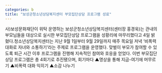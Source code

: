 ```yaml
---
categories: b
title: "보성군청소년상담복지센터 부모집단상담 프로그램 성료"
---
```

사)보성문화재단이 위탁 운영하는 보성군청소년상담복지센터(센터장 홍경욱)는 관내의 부모님들을 대상으로 실시한 부모집단상담 프로그램을 성황리에 마무리했다고 4일 밝혔다.청소년상담복지센터는 지난 9월 1일부터 9월 29일까지 매주 목요일 저녁 ‘비폭력 대화로 자녀와 소통하기’라는 주제로 프로그램을 운영했다. 맞벌이 부모가 참여할 수 있도록 퇴근 시간 이후 프로그램을 진행해 지속적인 참여와 호응을 얻었다. 이번 부모집단상담 프로그램은 총 4회기로 추진됐으며, 회기마다 ▲명상을 통해 지금-여기에 머무르기 ▲비폭력 대화 익히기 ▲소감 나누기